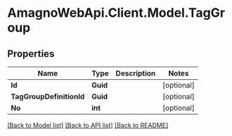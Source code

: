 
# AmagnoWebApi.Client.Model.TagGroup

## Properties

Name | Type | Description | Notes
------------ | ------------- | ------------- | -------------
**Id** | **Guid** |  | [optional] 
**TagGroupDefinitionId** | **Guid** |  | [optional] 
**No** | **int** |  | [optional] 

[[Back to Model list]](../README.md#documentation-for-models)
[[Back to API list]](../README.md#documentation-for-api-endpoints)
[[Back to README]](../README.md)

